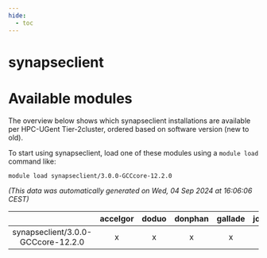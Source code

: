 ```yaml
---
hide:
  - toc
---
```


synapseclient
=============

# Available modules


The overview below shows which synapseclient installations are available per HPC-UGent Tier-2cluster, ordered based on software version (new to old).

To start using synapseclient, load one of these modules using a `module load` command like:

```shell
module load synapseclient/3.0.0-GCCcore-12.2.0
```

*(This data was automatically generated on Wed, 04 Sep 2024 at 16:06:06 CEST)*  

| |accelgor|doduo|donphan|gallade|joltik|shinx|skitty|
| :---: | :---: | :---: | :---: | :---: | :---: | :---: | :---: |
|synapseclient/3.0.0-GCCcore-12.2.0|x|x|x|x|x|-|x|
